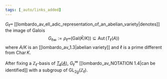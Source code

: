 ```yaml
---
tags: [_auto/links_added]
---
```

$G_{\ell^\infty}$ [[lombardo_av_ell_adic_representation_of_an_abelian_variety|denotes]] the image of Galois 
$$
G_{\ell \infty}:=\rho_{\ell ^\infty}(\mathrm{Gal}(\bar{K} / K)) \subseteq \operatorname{Aut}\left(T_{\ell}(A)\right)
$$
where $A/K$ is an [[lombardo_av_1.3|abelian variety]] and $\ell$ is a prime different from $\operatorname{Char} K$.

After fixing a $\mathbb{Z}_\ell$-basis of [$T_\ell(A)$](lombardo_av_notation_T_ell_A), $G_\ell^\infty$ [[lombardo_av_NOTATION 1.4|can be identified]] with a subgroup of $\operatorname{GL}_{2g}(\mathbb{Z}_\ell)$.